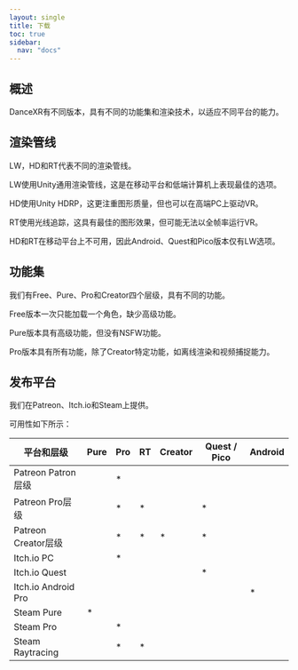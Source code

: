 ```yaml
---
layout: single
title: 下载
toc: true
sidebar:
  nav: "docs"
---
```


## 概述
DanceXR有不同版本，具有不同的功能集和渲染技术，以适应不同平台的能力。

## 渲染管线
LW，HD和RT代表不同的渲染管线。

LW使用Unity通用渲染管线，这是在移动平台和低端计算机上表现最佳的选项。

HD使用Unity HDRP，这更注重图形质量，但也可以在高端PC上驱动VR。

RT使用光线追踪，这具有最佳的图形效果，但可能无法以全帧率运行VR。

HD和RT在移动平台上不可用，因此Android、Quest和Pico版本仅有LW选项。

## 功能集
我们有Free、Pure、Pro和Creator四个层级，具有不同的功能。

Free版本一次只能加载一个角色，缺少高级功能。

Pure版本具有高级功能，但没有NSFW功能。

Pro版本具有所有功能，除了Creator特定功能，如离线渲染和视频捕捉能力。

## 发布平台
我们在Patreon、Itch.io和Steam上提供。

可用性如下所示：

| 平台和层级 | Pure | Pro | RT | Creator | Quest / Pico | Android |
| --- | --- | --- | --- | --- | --- | --- | 
| Patreon Patron层级 |  | * | |  |  | |
| Patreon Pro层级 |  | * | * |  | * | |
| Patreon Creator层级 |  | * | * | * | * | |
| Itch.io PC | | * | | | | |
| Itch.io Quest | | | | | * | |
| Itch.io Android Pro | | | | | | * |
| Steam Pure | * | | | | | |
| Steam Pro | | * | | | | |
| Steam Raytracing | | * | * | | | |